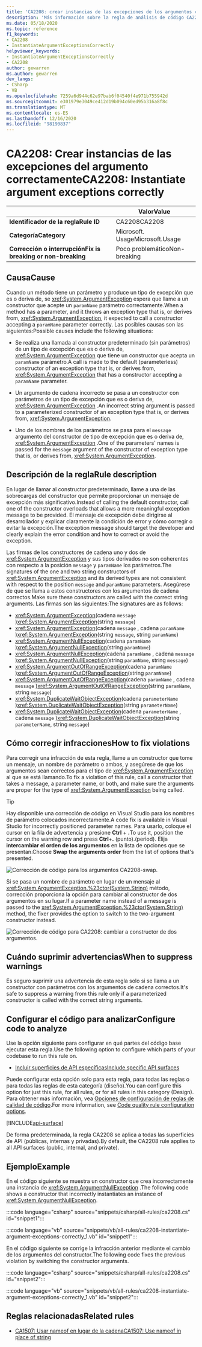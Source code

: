 ```yaml
---
title: 'CA2208: crear instancias de las excepciones de los argumentos correctamente (análisis de código)'
description: 'Más información sobre la regla de análisis de código CA2208: crear instancias de las excepciones de los argumentos correctamente'
ms.date: 05/18/2020
ms.topic: reference
f1_keywords:
- CA2208
- InstantiateArgumentExceptionsCorrectly
helpviewer_keywords:
- InstantiateArgumentExceptionsCorrectly
- CA2208
author: gewarren
ms.author: gewarren
dev_langs:
- CSharp
- VB
ms.openlocfilehash: 7259a6d944c62e97bab6f04540f4e971b755942d
ms.sourcegitcommit: e301979e3049ce412d19b094c60ed95b316a8f8c
ms.translationtype: MT
ms.contentlocale: es-ES
ms.lasthandoff: 12/16/2020
ms.locfileid: "98190837"
---
```

# <a name="ca2208-instantiate-argument-exceptions-correctly"></a><span data-ttu-id="556b2-103">CA2208: Crear instancias de las excepciones del argumento correctamente</span><span class="sxs-lookup"><span data-stu-id="556b2-103">CA2208: Instantiate argument exceptions correctly</span></span>

| | <span data-ttu-id="556b2-104">Valor</span><span class="sxs-lookup"><span data-stu-id="556b2-104">Value</span></span> |
|-|-|
| <span data-ttu-id="556b2-105">**Identificador de la regla**</span><span class="sxs-lookup"><span data-stu-id="556b2-105">**Rule ID**</span></span> |<span data-ttu-id="556b2-106">CA2208</span><span class="sxs-lookup"><span data-stu-id="556b2-106">CA2208</span></span>|
| <span data-ttu-id="556b2-107">**Categoría**</span><span class="sxs-lookup"><span data-stu-id="556b2-107">**Category**</span></span> |<span data-ttu-id="556b2-108">Microsoft. Usage</span><span class="sxs-lookup"><span data-stu-id="556b2-108">Microsoft.Usage</span></span>|
| <span data-ttu-id="556b2-109">**Corrección o interrupción**</span><span class="sxs-lookup"><span data-stu-id="556b2-109">**Fix is breaking or non-breaking**</span></span> |<span data-ttu-id="556b2-110">Poco problemático</span><span class="sxs-lookup"><span data-stu-id="556b2-110">Non-breaking</span></span>|

## <a name="cause"></a><span data-ttu-id="556b2-111">Causa</span><span class="sxs-lookup"><span data-stu-id="556b2-111">Cause</span></span>

<span data-ttu-id="556b2-112">Cuando un método tiene un parámetro y produce un tipo de excepción que es o deriva de, se <xref:System.ArgumentException> espera que llame a un constructor que acepte un `paramName` parámetro correctamente.</span><span class="sxs-lookup"><span data-stu-id="556b2-112">When a method has a parameter, and it throws an exception type that is, or derives from, <xref:System.ArgumentException>, it expected to call a constructor accepting a `paramName` parameter correctly.</span></span> <span data-ttu-id="556b2-113">Las posibles causas son las siguientes:</span><span class="sxs-lookup"><span data-stu-id="556b2-113">Possible causes include the following situations:</span></span>

- <span data-ttu-id="556b2-114">Se realiza una llamada al constructor predeterminado (sin parámetros) de un tipo de excepción que es o deriva de, <xref:System.ArgumentException> que tiene un constructor que acepta un `paramName` parámetro.</span><span class="sxs-lookup"><span data-stu-id="556b2-114">A call is made to the default (parameterless) constructor of an exception type that is, or derives from, <xref:System.ArgumentException> that has a constructor accepting a `paramName` parameter.</span></span>

- <span data-ttu-id="556b2-115">Un argumento de cadena incorrecto se pasa a un constructor con parámetros de un tipo de excepción que es o deriva de, <xref:System.ArgumentException> .</span><span class="sxs-lookup"><span data-stu-id="556b2-115">An incorrect string argument is passed to a parameterized constructor of an exception type that is, or derives from, <xref:System.ArgumentException>.</span></span>

- <span data-ttu-id="556b2-116">Uno de los nombres de los parámetros se pasa para el `message` argumento del constructor de tipo de excepción que es o deriva de, <xref:System.ArgumentException> .</span><span class="sxs-lookup"><span data-stu-id="556b2-116">One of the parameters' names is passed for the `message` argument of the constructor of exception type that is, or derives from, <xref:System.ArgumentException>.</span></span>

## <a name="rule-description"></a><span data-ttu-id="556b2-117">Descripción de la regla</span><span class="sxs-lookup"><span data-stu-id="556b2-117">Rule description</span></span>

<span data-ttu-id="556b2-118">En lugar de llamar al constructor predeterminado, llame a una de las sobrecargas del constructor que permite proporcionar un mensaje de excepción más significativo.</span><span class="sxs-lookup"><span data-stu-id="556b2-118">Instead of calling the default constructor, call one of the constructor overloads that allows a more meaningful exception message to be provided.</span></span> <span data-ttu-id="556b2-119">El mensaje de excepción debe dirigirse al desarrollador y explicar claramente la condición de error y cómo corregir o evitar la excepción.</span><span class="sxs-lookup"><span data-stu-id="556b2-119">The exception message should target the developer and clearly explain the error condition and how to correct or avoid the exception.</span></span>

<span data-ttu-id="556b2-120">Las firmas de los constructores de cadena uno y dos de <xref:System.ArgumentException> y sus tipos derivados no son coherentes con respecto a la posición `message` y `paramName` los parámetros.</span><span class="sxs-lookup"><span data-stu-id="556b2-120">The signatures of the one and two string constructors of <xref:System.ArgumentException> and its derived types are not consistent with respect to the position `message` and `paramName` parameters.</span></span> <span data-ttu-id="556b2-121">Asegúrese de que se llama a estos constructores con los argumentos de cadena correctos.</span><span class="sxs-lookup"><span data-stu-id="556b2-121">Make sure these constructors are called with the correct string arguments.</span></span> <span data-ttu-id="556b2-122">Las firmas son las siguientes:</span><span class="sxs-lookup"><span data-stu-id="556b2-122">The signatures are as follows:</span></span>

- <span data-ttu-id="556b2-123"><xref:System.ArgumentException>(cadena `message` )</span><span class="sxs-lookup"><span data-stu-id="556b2-123"><xref:System.ArgumentException>(string `message`)</span></span>
- <span data-ttu-id="556b2-124"><xref:System.ArgumentException>(cadena `message` , cadena `paramName` )</span><span class="sxs-lookup"><span data-stu-id="556b2-124"><xref:System.ArgumentException>(string `message`, string `paramName`)</span></span>
- <span data-ttu-id="556b2-125"><xref:System.ArgumentNullException>(cadena `paramName` )</span><span class="sxs-lookup"><span data-stu-id="556b2-125"><xref:System.ArgumentNullException>(string `paramName`)</span></span>
- <span data-ttu-id="556b2-126"><xref:System.ArgumentNullException>(cadena `paramName` , cadena `message` )</span><span class="sxs-lookup"><span data-stu-id="556b2-126"><xref:System.ArgumentNullException>(string `paramName`, string `message`)</span></span>
- <span data-ttu-id="556b2-127"><xref:System.ArgumentOutOfRangeException>(cadena `paramName` )</span><span class="sxs-lookup"><span data-stu-id="556b2-127"><xref:System.ArgumentOutOfRangeException>(string `paramName`)</span></span>
- <span data-ttu-id="556b2-128"><xref:System.ArgumentOutOfRangeException>(cadena `paramName` , cadena `message` )</span><span class="sxs-lookup"><span data-stu-id="556b2-128"><xref:System.ArgumentOutOfRangeException>(string `paramName`, string `message`)</span></span>
- <span data-ttu-id="556b2-129"><xref:System.DuplicateWaitObjectException>(cadena `parameterName` )</span><span class="sxs-lookup"><span data-stu-id="556b2-129"><xref:System.DuplicateWaitObjectException>(string `parameterName`)</span></span>
- <span data-ttu-id="556b2-130"><xref:System.DuplicateWaitObjectException>(cadena `parameterName` , cadena `message` )</span><span class="sxs-lookup"><span data-stu-id="556b2-130"><xref:System.DuplicateWaitObjectException>(string `parameterName`, string `message`)</span></span>

## <a name="how-to-fix-violations"></a><span data-ttu-id="556b2-131">Cómo corregir infracciones</span><span class="sxs-lookup"><span data-stu-id="556b2-131">How to fix violations</span></span>

<span data-ttu-id="556b2-132">Para corregir una infracción de esta regla, llame a un constructor que tome un mensaje, un nombre de parámetro o ambos, y asegúrese de que los argumentos sean correctos para el tipo de <xref:System.ArgumentException> al que se está llamando.</span><span class="sxs-lookup"><span data-stu-id="556b2-132">To fix a violation of this rule, call a constructor that takes a message, a parameter name, or both, and make sure the arguments are proper for the type of <xref:System.ArgumentException> being called.</span></span>

> [!TIP]
> <span data-ttu-id="556b2-133">Hay disponible una corrección de código en Visual Studio para los nombres de parámetro colocados incorrectamente.</span><span class="sxs-lookup"><span data-stu-id="556b2-133">A code fix is available in Visual Studio for incorrectly positioned parameter names.</span></span> <span data-ttu-id="556b2-134">Para usarlo, coloque el cursor en la fila de advertencia y presione **Ctrl** + **.**</span><span class="sxs-lookup"><span data-stu-id="556b2-134">To use it, position the cursor on the warning row and press **Ctrl**+**.**</span></span> <span data-ttu-id="556b2-135">(punto).</span><span class="sxs-lookup"><span data-stu-id="556b2-135">(period).</span></span> <span data-ttu-id="556b2-136">Elija **intercambiar el orden de los argumentos** en la lista de opciones que se presentan.</span><span class="sxs-lookup"><span data-stu-id="556b2-136">Choose **Swap the arguments order** from the list of options that's presented.</span></span>
>
> ![Corrección de código para los argumentos CA2208-swap.](media/ca2208-codefix_swap.png)
>
> <span data-ttu-id="556b2-138">Si se pasa un nombre de parámetro en lugar de un mensaje al <xref:System.ArgumentException.%23ctor(System.String)> método, corrección proporciona la opción para cambiar al constructor de dos argumentos en su lugar.</span><span class="sxs-lookup"><span data-stu-id="556b2-138">If a parameter name instead of a message is passed to the <xref:System.ArgumentException.%23ctor(System.String)> method, the fixer provides the option to switch to the two-argument constructor instead.</span></span>
>
> ![Corrección de código para CA2208: cambiar a constructor de dos argumentos.](media/ca2208-codefix_null_msg.png)

## <a name="when-to-suppress-warnings"></a><span data-ttu-id="556b2-140">Cuándo suprimir advertencias</span><span class="sxs-lookup"><span data-stu-id="556b2-140">When to suppress warnings</span></span>

<span data-ttu-id="556b2-141">Es seguro suprimir una advertencia de esta regla solo si se llama a un constructor con parámetros con los argumentos de cadena correctos.</span><span class="sxs-lookup"><span data-stu-id="556b2-141">It's safe to suppress a warning from this rule only if a parameterized constructor is called with the correct string arguments.</span></span>

## <a name="configure-code-to-analyze"></a><span data-ttu-id="556b2-142">Configurar el código para analizar</span><span class="sxs-lookup"><span data-stu-id="556b2-142">Configure code to analyze</span></span>

<span data-ttu-id="556b2-143">Use la opción siguiente para configurar en qué partes del código base ejecutar esta regla.</span><span class="sxs-lookup"><span data-stu-id="556b2-143">Use the following option to configure which parts of your codebase to run this rule on.</span></span>

- [<span data-ttu-id="556b2-144">Incluir superficies de API específicas</span><span class="sxs-lookup"><span data-stu-id="556b2-144">Include specific API surfaces</span></span>](#include-specific-api-surfaces)

<span data-ttu-id="556b2-145">Puede configurar esta opción solo para esta regla, para todas las reglas o para todas las reglas de esta categoría (diseño).</span><span class="sxs-lookup"><span data-stu-id="556b2-145">You can configure this option for just this rule, for all rules, or for all rules in this category (Design).</span></span> <span data-ttu-id="556b2-146">Para obtener más información, vea [Opciones de configuración de reglas de calidad de código](../code-quality-rule-options.md).</span><span class="sxs-lookup"><span data-stu-id="556b2-146">For more information, see [Code quality rule configuration options](../code-quality-rule-options.md).</span></span>

[!INCLUDE[api-surface](~/includes/code-analysis/api-surface.md)]

<span data-ttu-id="556b2-147">De forma predeterminada, la regla CA2208 se aplica a todas las superficies de API (públicas, internas y privadas).</span><span class="sxs-lookup"><span data-stu-id="556b2-147">By default, the CA2208 rule applies to all API surfaces (public, internal, and private).</span></span>

## <a name="example"></a><span data-ttu-id="556b2-148">Ejemplo</span><span class="sxs-lookup"><span data-stu-id="556b2-148">Example</span></span>

<span data-ttu-id="556b2-149">En el código siguiente se muestra un constructor que crea incorrectamente una instancia de <xref:System.ArgumentNullException> .</span><span class="sxs-lookup"><span data-stu-id="556b2-149">The following code shows a constructor that incorrectly instantiates an instance of <xref:System.ArgumentNullException>.</span></span>

:::code language="csharp" source="snippets/csharp/all-rules/ca2208.cs" id="snippet1":::

:::code language="vb" source="snippets/vb/all-rules/ca2208-instantiate-argument-exceptions-correctly_1.vb" id="snippet1":::

<span data-ttu-id="556b2-150">En el código siguiente se corrige la infracción anterior mediante el cambio de los argumentos del constructor.</span><span class="sxs-lookup"><span data-stu-id="556b2-150">The following code fixes the previous violation by switching the constructor arguments.</span></span>

:::code language="csharp" source="snippets/csharp/all-rules/ca2208.cs" id="snippet2":::

:::code language="vb" source="snippets/vb/all-rules/ca2208-instantiate-argument-exceptions-correctly_1.vb" id="snippet2":::

## <a name="related-rules"></a><span data-ttu-id="556b2-151">Reglas relacionadas</span><span class="sxs-lookup"><span data-stu-id="556b2-151">Related rules</span></span>

- [<span data-ttu-id="556b2-152">CA1507: Usar nameof en lugar de la cadena</span><span class="sxs-lookup"><span data-stu-id="556b2-152">CA1507: Use nameof in place of string</span></span>](ca1507.md)
